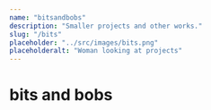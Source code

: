 ```yaml
---
name: "bitsandbobs"
description: "Smaller projects and other works."
slug: "/bits"
placeholder: "../src/images/bits.png"
placeholderalt: "Woman looking at projects"
---
```


# bits and bobs